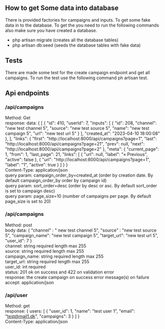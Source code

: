 ## How to get Some data into database

There is provided factories for campaigns and inputs. To get some fake data in to the database. To get the you need to run the following commands also make sure you have created a database.

-   php artisan migrate (creates all the database tables)
-   php artisan db:seed (seeds the database tables with fake data)

## Tests

There are made some test for the create campaign endpoint and get all campaigns. To run the test use the following command ph artisan test.

## Api endpoints

### /api/campaigns

Method: Get<br>
response: data: {
[
{
"id": 410,
"userId": 7,
"inputs": [
{
"id": 208,
"channel": "new test channel 5",
"source": "new test source 5",
"name": "new test campaign 5",
"url": "new test url 5"
}
],
"created_at": "2023-04-10 18:00:08"
},
], "links": {
"first": "http://localhost:8000/api/campaigns?page=1",
"last": "http://localhost:8000/api/campaigns?page=21",
"prev": null,
"next": "http://localhost:8000/api/campaigns?page=2"
},
"meta": {
"current_page": 1,
"from": 1,
"last_page": 21,
"links": [
{
"url": null,
"label": "&laquo; Previous",
"active": false
},
{
"url": "http://localhost:8000/api/campaigns?page=1",
"label": "1",
"active": true
}
]
}
}<br>
Content-Type: application/json<br>
query param: campaign_order_by=created_at (order by creation date. By default campaign_order_by order by campaign id)<br>
query param: sort_order=desc (order by desc or asc. By default sort_order is set to campaign desc)<br>
query param: page_size=10 (number of campaigns per page. By default page_size is set to 20)<br>

### /api/campaigns

Method: post<br>
body data: {
"channel" : " new test channel 5",
"source" : "new test source 5",
"campaign_name": "new test campaign 5",
"target_url": "new test url 5",
"user_id": 7
} <br>
channel: string required length max 255 <br>
source: string required length max 255 <br>
campaign_name: string required length max 255 <br>
target_url: string required length max 255 <br>
user_id: int required <br>
status: 201 ok on success and 422 on validation error <br>
response: the create campaign on success error message(s) on failure
accept: application/json

### /api/user

Method: get <br>
response: {
users: [
{
"user_id": 1,
"name": "test user 1",
"email": "test@mail1.dk",
"campaigns": 3
}
]
} <br>
Content-Type: application/json<br>
